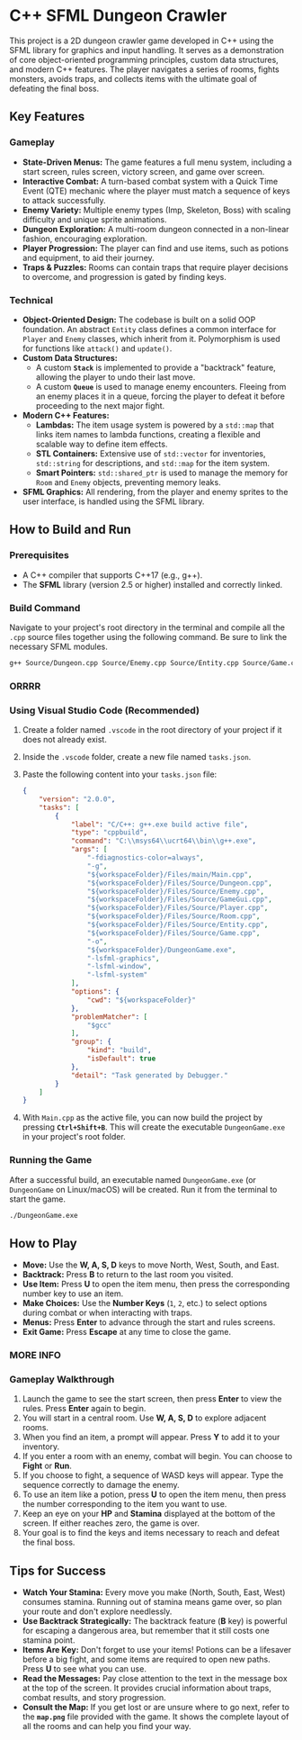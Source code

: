 # C++ SFML Dungeon Crawler

This project is a 2D dungeon crawler game developed in C++ using the SFML library for graphics and input handling. It serves as a demonstration of core object-oriented programming principles, custom data structures, and modern C++ features. The player navigates a series of rooms, fights monsters, avoids traps, and collects items with the ultimate goal of defeating the final boss.

## Key Features

### Gameplay
* **State-Driven Menus:** The game features a full menu system, including a start screen, rules screen, victory screen, and game over screen.
* **Interactive Combat:** A turn-based combat system with a Quick Time Event (QTE) mechanic where the player must match a sequence of keys to attack successfully.
* **Enemy Variety:** Multiple enemy types (Imp, Skeleton, Boss) with scaling difficulty and unique sprite animations.
* **Dungeon Exploration:** A multi-room dungeon connected in a non-linear fashion, encouraging exploration.
* **Player Progression:** The player can find and use items, such as potions and equipment, to aid their journey.
* **Traps & Puzzles:** Rooms can contain traps that require player decisions to overcome, and progression is gated by finding keys.

### Technical
* **Object-Oriented Design:** The codebase is built on a solid OOP foundation. An abstract `Entity` class defines a common interface for `Player` and `Enemy` classes, which inherit from it. Polymorphism is used for functions like `attack()` and `update()`.
* **Custom Data Structures:**
    * A custom **`Stack`** is implemented to provide a "backtrack" feature, allowing the player to undo their last move.
    * A custom **`Queue`** is used to manage enemy encounters. Fleeing from an enemy places it in a queue, forcing the player to defeat it before proceeding to the next major fight.
* **Modern C++ Features:**
    * **Lambdas:** The item usage system is powered by a `std::map` that links item names to lambda functions, creating a flexible and scalable way to define item effects.
    * **STL Containers:** Extensive use of `std::vector` for inventories, `std::string` for descriptions, and `std::map` for the item system.
    * **Smart Pointers:** `std::shared_ptr` is used to manage the memory for `Room` and `Enemy` objects, preventing memory leaks.
* **SFML Graphics:** All rendering, from the player and enemy sprites to the user interface, is handled using the SFML library.

## How to Build and Run

### Prerequisites
* A C++ compiler that supports C++17 (e.g., g++).
* The **SFML** library (version 2.5 or higher) installed and correctly linked.

### Build Command
Navigate to your project's root directory in the terminal and compile all the `.cpp` source files together using the following command. Be sure to link the necessary SFML modules.

```bash
g++ Source/Dungeon.cpp Source/Enemy.cpp Source/Entity.cpp Source/Game.cpp Source/GameGui.cpp Source/Player.cpp Source/Room.cpp main/Main.cpp -o DungeonGame.exe -lsfml-graphics -lsfml-window -lsfml-system
```

### ORRRR


### Using Visual Studio Code (Recommended)

1.  Create a folder named `.vscode` in the root directory of your project if it does not already exist.
2.  Inside the `.vscode` folder, create a new file named `tasks.json`.
3.  Paste the following content into your `tasks.json` file:

    ```json
    {
        "version": "2.0.0",
        "tasks": [
            {
                "label": "C/C++: g++.exe build active file",
                "type": "cppbuild",
                "command": "C:\\msys64\\ucrt64\\bin\\g++.exe",
                "args": [
                    "-fdiagnostics-color=always",
                    "-g",
                    "${workspaceFolder}/Files/main/Main.cpp",
                    "${workspaceFolder}/Files/Source/Dungeon.cpp",
                    "${workspaceFolder}/Files/Source/Enemy.cpp",
                    "${workspaceFolder}/Files/Source/GameGui.cpp",
                    "${workspaceFolder}/Files/Source/Player.cpp",
                    "${workspaceFolder}/Files/Source/Room.cpp",
                    "${workspaceFolder}/Files/Source/Entity.cpp",
                    "${workspaceFolder}/Files/Source/Game.cpp",
                    "-o",
                    "${workspaceFolder}/DungeonGame.exe",
                    "-lsfml-graphics",
                    "-lsfml-window",
                    "-lsfml-system"
                ],
                "options": {
                    "cwd": "${workspaceFolder}"
                },
                "problemMatcher": [
                    "$gcc"
                ],
                "group": {
                    "kind": "build",
                    "isDefault": true
                },
                "detail": "Task generated by Debugger."
            }
        ]
    }
    ```
4.  With `Main.cpp` as the active file, you can now build the project by pressing **`Ctrl+Shift+B`**. This will create the executable `DungeonGame.exe` in your project's root folder.

### Running the Game
After a successful build, an executable named `DungeonGame.exe` (or `DungeonGame` on Linux/macOS) will be created. Run it from the terminal to start the game.

```bash
./DungeonGame.exe
```

## How to Play

* **Move:** Use the **W, A, S, D** keys to move North, West, South, and East.
* **Backtrack:** Press **B** to return to the last room you visited.
* **Use Item:** Press **U** to open the item menu, then press the corresponding number key to use an item.
* **Make Choices:** Use the **Number Keys** (`1`, `2`, etc.) to select options during combat or when interacting with traps.
* **Menus:** Press **Enter** to advance through the start and rules screens.
* **Exit Game:** Press **Escape** at any time to close the game.

### MORE INFO

### Gameplay Walkthrough

1.  Launch the game to see the start screen, then press **Enter** to view the rules. Press **Enter** again to begin.
2.  You will start in a central room. Use **W, A, S, D** to explore adjacent rooms.
3.  When you find an item, a prompt will appear. Press **Y** to add it to your inventory.
4.  If you enter a room with an enemy, combat will begin. You can choose to **Fight** or **Run**.
5.  If you choose to fight, a sequence of WASD keys will appear. Type the sequence correctly to damage the enemy.
6.  To use an item like a potion, press **U** to open the item menu, then press the number corresponding to the item you want to use.
7.  Keep an eye on your **HP** and **Stamina** displayed at the bottom of the screen. If either reaches zero, the game is over.
8.  Your goal is to find the keys and items necessary to reach and defeat the final boss.


## Tips for Success

* **Watch Your Stamina:** Every move you make (North, South, East, West) consumes stamina. Running out of stamina means game over, so plan your route and don't explore needlessly.
* **Use Backtrack Strategically:** The backtrack feature (**B** key) is powerful for escaping a dangerous area, but remember that it still costs one stamina point.
* **Items Are Key:** Don't forget to use your items! Potions can be a lifesaver before a big fight, and some items are required to open new paths. Press **U** to see what you can use.
* **Read the Messages:** Pay close attention to the text in the message box at the top of the screen. It provides crucial information about traps, combat results, and story progression.
* **Consult the Map:** If you get lost or are unsure where to go next, refer to the **`map.png`** file provided with the game. It shows the complete layout of all the rooms and can help you find your way.